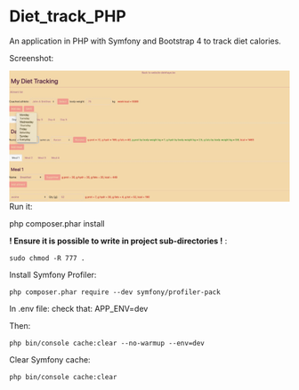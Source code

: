 # Diet_track_PHP
An application in PHP with Symfony and Bootstrap 4 to track diet calories. 

Screenshot: 

<img src="Image 6-6-20 at 12.55 PM.jpeg" alt="App_screenshot" style="float: left; margin-right: 10px;" width="800"/>

Run it: 

php composer.phar install

**! Ensure it is possible to write in project sub-directories !** : 

```
sudo chmod -R 777 .
```

Install Symfony Profiler:
```
php composer.phar require --dev symfony/profiler-pack
```

In .env file: check that: APP_ENV=dev

Then: 
```
php bin/console cache:clear --no-warmup --env=dev 
```

Clear Symfony cache: 
```
php bin/console cache:clear 
```

